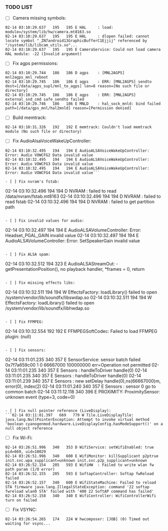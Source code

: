 ### TODO LIST ###
- [ ] Camera missing symbols:
```
02-14 03:10:29.637   195   195 E HAL     : load: module=/system/lib/hw/camera.mt8163.so
02-14 03:10:29.637   195   195 E HAL     : dlopen failed: cannot locate symbol "_ZN7android13GraphicBufferC1Ejjij" referenced by "/system/lib/libcam_utils.so"...
02-14 03:10:29.637   195   195 E CameraService: Could not load camera HAL module: -22 (Invalid argument)
```

- [ ] Fix agps permissions:
```
02-14 03:10:29.744   186   186 D agps    : [MNL2AGPS] mnl2agps_mnl_reboot
02-14 03:10:29.745   186   186 E agps    : ERR: [MNL2AGPS] sendto dest=[/data/agps_supl/mnl_to_agps] len=8 reason=[No such file or directory]
02-14 03:10:29.745   186   186 E agps    : ERR: [MNL2AGPS] external_snd_cmd safe_sendto failed
02-14 03:10:29.746   186   186 E MNLD    : hal_sock_mnld: bind failed path=[/data/gps_mnl/hal2mnld] reason=[Permission denied]
```

- [ ] Build memtrack:
```
02-14 03:10:31.326   192   192 E memtrack: Couldn't load memtrack module (No such file or directory)
```

- [ ] Fix AudioAlsaVoiceWakeUpController:
```
02-14 03:10:32.495   194   194 E AudioALSAVoiceWakeUpController: Error: Audio VOWCFG2 Data invalid value
02-14 03:10:32.495   194   194 E AudioALSAVoiceWakeUpController: Error: Audio VOWCFG3 Data invalid value
02-14 03:10:32.495   194   194 E AudioALSAVoiceWakeUpController: Error: Audio VOWCFG4 Data invalid value```

- [ ] Fix nvram's fstab:
```
02-14 03:10:32.496   194   194 D NVRAM   : failed to read /data/nvram/fstab.mt8163 
02-14 03:10:32.496   194   194 D NVRAM   : failed to read fstab 
02-14 03:10:32.496   194   194 D NVRAM   : failed to get partition path
```

- [ ] Fix invalid values for audio:
```
02-14 03:10:32.497   194   194 E AudioALSAVolumeController: Error: Headset_PGAL_GAIN invalid value
02-14 03:10:32.497   194   194 E AudioALSAVolumeController: Error: SetSpeakerGain invalid value
```

- [ ] Fix ALSA spam:
```
02-14 03:10:32.512   194   323 E AudioALSAStreamOut: -getPresentationPosition(), no playback handler, *frames = 0, return
```

- [ ] Fix missing effects libs:
```
02-14 03:10:32.511   194   194 W EffectsFactory: loadLibrary() failed to open /system/vendor/lib/soundfx/libswdap.so
02-14 03:10:32.511   194   194 W EffectsFactory: loadLibrary() failed to open /system/vendor/lib/soundfx/libhwdap.so
```

- [ ] Fix FFMPEG:
```
02-14 03:10:32.554   192   192 E FFMPEGSoftCodec: Failed to load FFMPEG plugin: (null)
```

- [ ] Fix sensors:
```
02-14 03:11:01.235   340   357 E SensorService: sensor batch failed 0x7f7a659c00 1 0 66667000 100000000 err=Operation not permitted
02-14 03:11:01.235   340   357 E Sensors : handleToDriver handle(0)
02-14 03:11:01.235   340   357 E Sensors : handleToDriver handle(0)
02-14 03:11:01.239   340   357 E Sensors : new setDelay handle(0),ns(66667000)m, error(0), index(2)
02-14 03:11:01.240   340   357 E Sensors : sensor 0 go to common batch
02-14 03:11:12.118   340   396 E PROXIMITY: ProximitySensor: unknown event (type=3, code=0)
```

- [ ] Fix null pointer reference (LiveDisplay):
```02-14 03:11:01.397   669   779 W Tile.LiveDisplayTile: java.lang.NullPointerException: Attempt to invoke virtual method 'boolean cyanogenmod.hardware.LiveDisplayConfig.hasModeSupport()' on a null object reference
```

- [ ] Fix Wi-Fi:
```
02-14 03:26:51.996   340   353 D WifiService: setWifiEnabled: true pid=669, uid=10029
02-14 03:26:51.996   340   600 E WifiMonitor: killSupplicant p2ptrue init.svc.wpa_supplicant=unknown init.svc.p2p_supplicant=unknown
02-14 03:26:52.154   205   593 E WifiHW  : Failed to write wlan fw path param (I/O error)
02-14 03:26:52.155   205   593 E SoftapController: Softap fwReload failed
02-14 03:26:52.157   340   600 E WifiStateMachine: Failed to reload STA firmware java.lang.IllegalStateException: command '22 softap fwreload wlan0 STA' failed with '400 22 SoftAP command has failed'
02-14 03:26:52.158   340   340 E WifiController: WifiControllerWifi turn on failed
```

- [ ] Fix VSYNC:
```
02-14 03:26:54.265   174   224 W hwcomposer: [JOB] (0) Timed out waiting for vsync...
```
